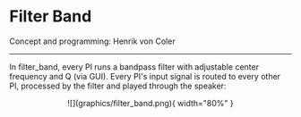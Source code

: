 # Filter Band

Concept and programming: Henrik von Coler

---

In filter_band, every PI runs a bandpass filter with adjustable center frequency and Q (via GUI). Every PI's input signal is routed to every other PI, processed by the filter and played through the speaker:

<center>
![](graphics/filter_band.png){ width="80%" }
</center>  
